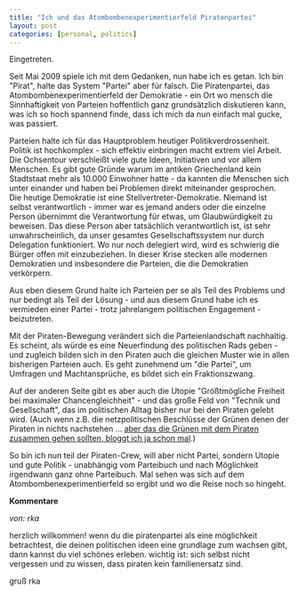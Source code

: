 ```yaml
---
title: "Ich und das Atombombenexperimentierfeld Piratenpartei"
layout: post
categories: [personal, politics]
---
```

Eingetreten.

Seit Mai 2009 spiele ich mit dem Gedanken, nun habe ich es getan.
Ich bin "Pirat", halte das System "Partei" aber für falsch. Die Piratenpartei, das Atombombenexperimentierfeld der Demokratie - ein Ort wo mensch die Sinnhaftigkeit von Parteien hoffentlich ganz grundsätzlich diskutieren kann, was ich so hoch spannend finde, dass ich mich da nun einfach mal gucke, was passiert.

Parteien halte ich für das Hauptproblem heutiger Politikverdrossenheit. Politik ist hochkomplex - sich effektiv einbringen macht extrem viel Arbeit. Die Ochsentour verschleißt viele gute Ideen, Initiativen und vor allem Menschen.
Es gibt gute Gründe warum im antiken Griechenland kein Stadtstaat mehr als 10.000 Einwohner hatte - da kannten die Menschen sich unter einander und haben bei Problemen direkt miteinander gesprochen. Die heutige Demokratie ist eine Stellvertreter-Demokratie. Niemand ist selbst verantwortlich - immer war es jemand anders oder die einzelne Person übernimmt die Verantwortung für etwas, um Glaubwürdigkeit zu beweisen. Das diese Person aber tatsächlich verantwortlich ist, ist sehr unwahrscheinlich, da unser gesamtes Gesellschaftssystem nur durch Delegation funktioniert.
Wo nur noch delegiert wird, wird es schwierig die Bürger offen mit einzubeziehen. In dieser Krise stecken alle modernen Demokratien und insbesondere die Parteien, die die Demokratien verkörpern.

Aus eben diesem Grund halte ich Parteien per se als Teil des Problems und nur bedingt als Teil der Lösung - und aus diesem Grund habe ich es vermieden einer Partei - trotz jahrelangem politischen Engagement - beizutreten.

Mit der Piraten-Bewegung verändert sich die Parteienlandschaft nachhaltig. Es scheint, als würde es eine Neuerfindung des politischen Rads geben - und zugleich bilden sich in den Piraten auch die gleichen Muster wie in allen bisherigen Parteien auch. Es geht zunehmend um "die Partei", um Umfragen und Machtansprüche, es bildet sich ein Fraktionszwang.

Auf der anderen Seite gibt es aber auch die Utopie "Größtmögliche Freiheit bei maximaler Chancengleichheit" - und das große Feld von "Technik und Gesellschaft", das im politischen Alltag bisher nur bei den Piraten gelebt wird. (Auch wenn z.B. die netzpolitischen Beschlüsse der Grünen denen der Piraten in nichts nachstehen … <a href="http://zweifeln.org/die-grunen-haben-gewonnen-und-sollten-mit-den-piraten-zusammengehen/">aber das die Grünen mit dem Piraten zusammen gehen sollten, bloggt ich ja schon mal</a>.)

So bin ich nun teil der Piraten-Crew, will aber nicht Partei, sondern Utopie und gute Politik - unabhängig vom Parteibuch und nach Möglichkeit irgendwann ganz ohne Parteibuch. Mal sehen was sich auf dem Atombombenexperimentierfeld so ergibt und wo die Reise noch so hingeht.
		

__Kommentare__
			
_von: rka_
			
herzlich willkommen!
wenn du die piratenpartei als eine möglichkeit betrachtest, die deinen politischen ideen eine grundlage zum wachsen gibt, dann kannst du viel schönes erleben.
wichtig ist: sich selbst nicht vergessen und zu wissen, dass piraten kein familienersatz sind.

gruß
rka


